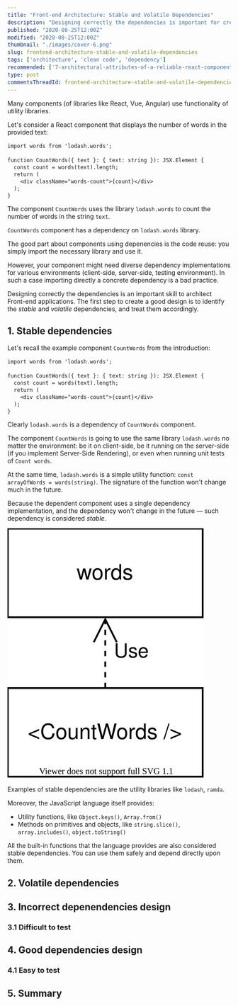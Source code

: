```yaml
---
title: "Front-end Architecture: Stable and Volatile Dependencies"
description: "Designing correctly the dependencies is important for creating flexible Front-end applications. The first step is to identify and separate the stable and volatile dependencies."
published: "2020-08-25T12:00Z"
modified: "2020-08-25T12:00Z"
thumbnail: "./images/cover-6.png"
slug: frontend-architecture-stable-and-volatile-dependencies
tags: ['architecture', 'clean code', 'dependency']
recommended: ['7-architectural-attributes-of-a-reliable-react-component', 'the-art-of-writing-small-and-plain-functions']
type: post
commentsThreadId: frontend-architecture-stable-and-volatile-dependencies
---
```


Many components (of libraries like React, Vue, Angular) use functionality of utility libraries.  

Let's consider a React component that displays the number of words in the provided text:

```tsx{1,4}
import words from 'lodash.words';

function CountWords({ text }: { text: string }): JSX.Element {
  const count = words(text).length;
  return (
    <div className="words-count">{count}</div>
  );
}
```

The component `CountWords` uses the library `lodash.words` to count the number of words in the string `text`. 

`CountWords` component has a dependency on `lodash.words` library.  

The good part about components using depenencies is the code reuse: you simply import the necessary library and use it.  

However, your component might need diverse dependency implementations for various environments (client-side, server-side, testing environment). In such a case importing directly a concrete dependency is a bad practice.  

Designing correctly the dependencies is an important skill to architect Front-end applications. The first step to create a good design is to identify the *stable* and *volatile* dependencies, and treat them accordingly.  

## 1. Stable dependencies

Let's recall the example component `CountWords` from the introduction:  

```tsx{1}
import words from 'lodash.words';

function CountWords({ text }: { text: string }): JSX.Element {
  const count = words(text).length;
  return (
    <div className="words-count">{count}</div>
  );
}
```

Clearly `lodash.words` is a dependency of `CountWords` component.  

The component `CountWords` is going to use the same library `lodash.words` no matter the environment: be it on client-side, be it running on the server-side (if you implement Server-Side Rendering), or even when running unit tests of `Count words`.    

At the same time, `lodash.words` is a simple utility function: `const arrayOfWords = words(string)`. The signature of the function won't change much in the future.  

Because the dependent component uses a single dependency implementation, and the dependency won't change in the future &mdash; such dependency is considered *stable*.  

![Stable dependency](./images/diagram-stable-dependency-2.svg)

Examples of stable dependencies are the utility libraries like `lodash`, `ramda`.  

Moreover, the JavaScript language itself provides:

* Utility functions, like `Object.keys()`, `Array.from()`
* Methods on primitives and objects, like `string.slice()`, `array.includes()`, `object.toString()`

All the built-in functions that the language provides are also considered stable dependencies. You can use them safely and depend directly upon them.  

## 2. Volatile dependencies

## 3. Incorrect depenendencies design

### 3.1 Difficult to test

## 4. Good dependencies design

### 4.1 Easy to test

## 5. Summary